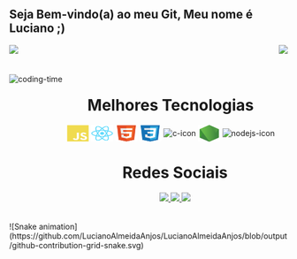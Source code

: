 ## Seja Bem-vindo(a) ao meu Git, Meu nome é Luciano ;)

<div>
  <img  height="180em" src="https://github-readme-stats.vercel.app/api?username=LucianoAlmeidaAnjos&show_icons=true&theme=great-gatsby&include_all_commits=true&count_private=true"/>
  <img align="right" height="180em" src="https://github-readme-stats.vercel.app/api/top-langs/?username=LucianoAlmeidaAnjos&layout=compact&langs_count=16&theme=great-gatsby"/>
</div>
<br>

<div  align="center"> 
  <div style="display: inline_block"><br>
    <img align="left" height="250" alt="coding-time" src="https://i.redd.it/n8agw6z2smyb1.gif">
    <h1 align="center">Melhores Tecnologias</h1>
    <img align="center" height="30" width="40" alt="js-icon"  src="https://raw.githubusercontent.com/devicons/devicon/master/icons/javascript/javascript-plain.svg">
    <img align="center" height="30" width="40" alt="react-icon" src="https://raw.githubusercontent.com/devicons/devicon/master/icons/react/react-original.svg">
    <img align="center" height="30" width="40" alt="html-icon" src="https://raw.githubusercontent.com/devicons/devicon/master/icons/html5/html5-original.svg">
    <img align="center" height="30" width="40" alt="css-icon" src="https://raw.githubusercontent.com/devicons/devicon/master/icons/css3/css3-original.svg">
    <img align="center" height="30" width="40" alt="c-icon" src="https://encrypted-tbn0.gstatic.com/images?q=tbn:ANd9GcTXalRyF7J7QRLkJfMwCMqA47UUDCFdHJ-dFQ&s">
    <img align="center" height="30" width="40" alt="nodejs-icon" src="https://raw.githubusercontent.com/devicons/devicon/master/icons/nodejs/nodejs-original.svg">
    <img align="center" height="30" width="40" alt="nodejs-icon" src="https://upload.wikimedia.org/wikipedia/pt/3/30/Java_programming_language_logo.svg">
   </div>
    
  
  <h1 align="center">Redes Sociais</h1>
    <a href = "mailto: lucianoalmeidaanjos@gmail.com">
      <img width="30" src="https://encrypted-tbn0.gstatic.com/images?q=tbn:ANd9GcS4vtphMtxRWfK6nO2CIbGfSETyEs79Dr6oPw&s">
    </a>
    <a href = "https://www.linkedin.com/in/luciano-almeida-956712b1/">
      <img width="25" src="https://upload.wikimedia.org/wikipedia/commons/thumb/8/81/LinkedIn_icon.svg/1200px-LinkedIn_icon.svg.png">
    </a>
    <a href = https://www.instagram.com/luciano.lunfa/">
      <img width="25" src="https://upload.wikimedia.org/wikipedia/commons/thumb/e/e7/Instagram_logo_2016.svg/2048px-Instagram_logo_2016.svg.png">
    </a>
</div>
  <br><br>
![Snake animation](https://github.com/LucianoAlmeidaAnjos/LucianoAlmeidaAnjos/blob/output/github-contribution-grid-snake.svg)

